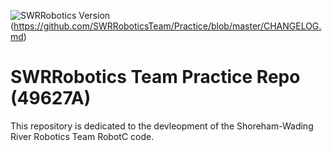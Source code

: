 ![SWRRobotics Version](https://img.shields.io/badge/version-0.1.0-blue.svg)(https://github.com/SWRRoboticsTeam/Practice/blob/master/CHANGELOG.md)

# SWRRobotics Team Practice Repo (49627A)
This repository is dedicated to the devleopment of the Shoreham-Wading River Robotics Team RobotC code.
